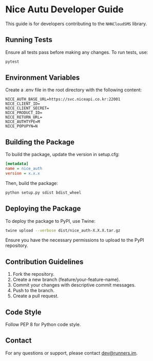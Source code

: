 # Nice Autu Developer Guide

This guide is for developers contributing to the `NHNCloudSMS` library.

## Running Tests

Ensure all tests pass before making any changes. To run tests, use:

```bash
pytest
```


## Environment Variables
Create a .env file in the root directory with the following content:

```plaintext
NICE_AUTH_BASE_URL=https://svc.niceapi.co.kr:22001
NICE_CLIENT_ID=
NICE_CLIENT_SECRET=
NICE_PRODUCT_ID=
NICE_RETURN_URL=
NICE_AUTHTYPE=M
NICE_POPUPYN=N
```

## Building the Package
To build the package, update the version in setup.cfg:
```ini
[metadata]
name = nice_auth
version = x.x.x
```

Then, build the package:
```bash
python setup.py sdist bdist_wheel
```

## Deploying the Package
To deploy the package to PyPI, use Twine:
```bash
twine upload --verbose dist/nice_auth-X.X.X.tar.gz
```
Ensure you have the necessary permissions to upload to the PyPI repository.

## Contribution Guidelines
1. Fork the repository.
2. Create a new branch (feature/your-feature-name). 
3. Commit your changes with descriptive commit messages. 
4. Push to the branch. 
5. Create a pull request.

## Code Style
Follow PEP 8 for Python code style.

## Contact
For any questions or support, please contact dev@runners.im.

